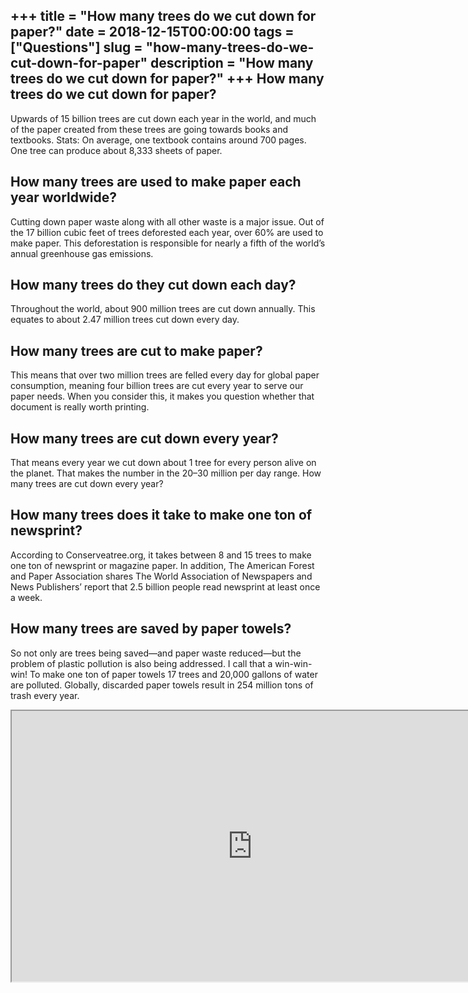 +++
title = "How many trees do we cut down for paper?"
date = 2018-12-15T00:00:00
tags = ["Questions"]
slug = "how-many-trees-do-we-cut-down-for-paper"
description = "How many trees do we cut down for paper?"
+++
How many trees do we cut down for paper?
----------------------------------------

Upwards of 15 billion trees are cut down each year in the world, and much of the paper created from these trees are going towards books and textbooks. Stats: On average, one textbook contains around 700 pages. One tree can produce about 8,333 sheets of paper.

How many trees are used to make paper each year worldwide?
----------------------------------------------------------

Cutting down paper waste along with all other waste is a major issue. Out of the 17 billion cubic feet of trees deforested each year, over 60% are used to make paper. This deforestation is responsible for nearly a fifth of the world’s annual greenhouse gas emissions.

How many trees do they cut down each day?
-----------------------------------------

Throughout the world, about 900 million trees are cut down annually. This equates to about 2.47 million trees cut down every day.

How many trees are cut to make paper?
-------------------------------------

This means that over two million trees are felled every day for global paper consumption, meaning four billion trees are cut every year to serve our paper needs. When you consider this, it makes you question whether that document is really worth printing.

How many trees are cut down every year?
---------------------------------------

That means every year we cut down about 1 tree for every person alive on the planet. That makes the number in the 20–30 million per day range. How many trees are cut down every year?

How many trees does it take to make one ton of newsprint?
---------------------------------------------------------

According to Conserveatree.org, it takes between 8 and 15 trees to make one ton of newsprint or magazine paper. In addition, The American Forest and Paper Association shares The World Association of Newspapers and News Publishers’ report that 2.5 billion people read newsprint at least once a week.

How many trees are saved by paper towels?
-----------------------------------------

So not only are trees being saved—and paper waste reduced—but the problem of plastic pollution is also being addressed. I call that a win-win-win! To make one ton of paper towels 17 trees and 20,000 gallons of water are polluted. Globally, discarded paper towels result in 254 million tons of trash every year.

<iframe allow="accelerometer; autoplay; clipboard-write; encrypted-media; gyroscope; picture-in-picture" allowfullscreen="" class="__youtube_prefs__  epyt-is-override  no-lazyload" data-no-lazy="1" data-origheight="433" data-origwidth="770" data-skipgform_ajax_framebjll="" height="433" id="_ytid_22728" loading="lazy" src="https://www.youtube.com/embed/dqGxP5gXNno?enablejsapi=1&autoplay=0&cc_load_policy=0&cc_lang_pref=&iv_load_policy=1&loop=0&modestbranding=0&rel=1&fs=1&playsinline=0&autohide=2&theme=dark&color=red&controls=1&" title="YouTube player" width="770"></iframe>